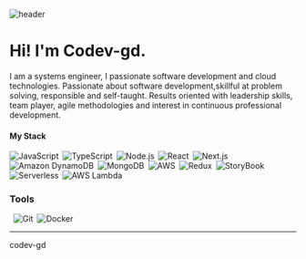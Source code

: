  ![header](https://user-images.githubusercontent.com/59575502/127335491-fdba1874-e943-4d3c-ab8c-678ffe22f8b8.png)

# Hi! I'm Codev-gd. 

I am a systems engineer, I passionate software development and cloud technologies. Passionate about software development,skillful at problem solving, responsible and self-taught. Results oriented with leadership skills, team player, agile methodologies and interest in continuous professional development.


#### My Stack


![JavaScript](https://img.shields.io/badge/-JavaScript-000000?style=flat-square&logo=JavaScript)&ensp;![TypeScript](https://img.shields.io/badge/-TypeScript-34495E?style=flat-square&logo=TypeScript)&ensp;![Node.js](https://img.shields.io/badge/-Node.js-303030?style=flat-square&logo=Node.js)&ensp;![React](https://img.shields.io/badge/-React-000000?style=flat-square&logo=React)&ensp;![Next.js](https://img.shields.io/badge/-Next.js-000000?style=flat-square&logo=Next.js)&ensp;![Amazon DynamoDB](https://img.shields.io/static/v1?style=flat-square&message=Amazon+DynamoDB&color=4053D6&logo=Amazon+DynamoDB&logoColor=FFFFFF&label=)&ensp;![MongoDB](https://img.shields.io/badge/-MongoDB-000000?style=flat-square&logo=MongoDB)&ensp;![AWS](https://img.shields.io/badge/-AWS-000000?style=flat-square&logo=Amazon)&ensp;![Redux](https://img.shields.io/badge/-Redux-000000?style=flat-square&logo=Redux)&ensp;![StoryBook](https://img.shields.io/badge/-StoryBook-000000?style=flat-square&logo=StoryBook)
&ensp;![Serverless](https://img.shields.io/badge/-Serverless-000000?style=flat-square&logo=Serverless)&ensp;![AWS Lambda](https://img.shields.io/static/v1?style=flat-square&message=AWS+Lambda&color=222222&logo=AWS+Lambda&logoColor=FF9900&label=)

### Tools

&ensp;![Git](https://img.shields.io/badge/-Git-3E2C00?style=flat-square&logo=Git)&ensp;![Docker](https://img.shields.io/badge/-Docker-384D54?style=flat-square&logo=Docker)


<!-- :bar_chart: GitHub stats

![Reg Chiu's github stats](https://github-readme-stats.vercel.app/api?username=codev-gd&show_icons=true&title_color=19F9D8&icon_color=19F9D8&bg_color=002B36&text_color=FFFFFF) -->

<!-- ![Top Langs](https://github-readme-stats.vercel.app/api/top-langs/?username=codev-gd&layout=compact&title_color=19F9D8&icon_color=19F9D8&bg_color=002B36&text_color=FFFFFF) -->

----
codev-gd
